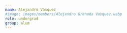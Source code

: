 ```yaml
---
name: Alejandro Vasquez
#image: images/members/Alejandro Granada Vasquez.webp
role: undergrad
group: alum
---
```

